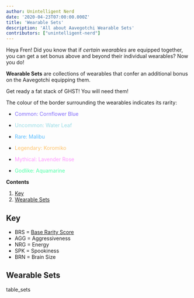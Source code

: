 ```yaml
---
author: Unintelligent Nerd
date: '2020-04-23T07:00:00.000Z'
title: 'Wearable Sets'
description: 'All about Aavegotchi Wearable Sets'
contributors: ["unintelligent-nerd"]
---
```


Heya Fren! Did you know that if *certain wearables* are equipped together, you can get a set bonus above and beyond their individual wearables? Now you do!

**Wearable Sets** are collections of wearables that confer an additional bonus on the Aavegotchi equipping them.

Get ready a fat stack of GHST! You will need them!

The colour of the border surrounding the wearables indicates its rarity:
* <p style="color:#806AFB">Common: Cornflower Blue</p>
* <p style="color:#98DBE5">Uncommon: Water Leaf</p>
* <p style="color:#59BCFF">Rare: Malibu</p>
* <p style="color:#FFC36B">Legendary: Koromiko</p>
* <p style="color:#FF96FF">Mythical: Lavender Rose</p>
* <p style="color:#51FFA8">Godlike: Aquamarine</p>

<div class="contentsBox">

**Contents**

<ol>
<li><a href=#key>Key</a></li>
<li><a href=#wearable-sets>Wearable Sets</a></li>
</ol>

</div>

## Key

* BRS = [Base Rarity Score](/rarity-farming#base-rarity-score)
* AGG = Aggressiveness
* NRG = Energy
* SPK = Spookiness
* BRN = Brain Size

## Wearable Sets

table_sets

